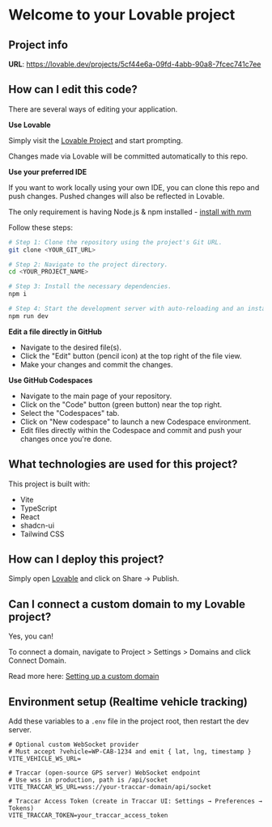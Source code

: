 # Welcome to your Lovable project

## Project info

**URL**: https://lovable.dev/projects/5cf44e6a-09fd-4abb-90a8-7fcec741c7ee

## How can I edit this code?

There are several ways of editing your application.

**Use Lovable**

Simply visit the [Lovable Project](https://lovable.dev/projects/5cf44e6a-09fd-4abb-90a8-7fcec741c7ee) and start prompting.

Changes made via Lovable will be committed automatically to this repo.

**Use your preferred IDE**

If you want to work locally using your own IDE, you can clone this repo and push changes. Pushed changes will also be reflected in Lovable.

The only requirement is having Node.js & npm installed - [install with nvm](https://github.com/nvm-sh/nvm#installing-and-updating)

Follow these steps:

```sh
# Step 1: Clone the repository using the project's Git URL.
git clone <YOUR_GIT_URL>

# Step 2: Navigate to the project directory.
cd <YOUR_PROJECT_NAME>

# Step 3: Install the necessary dependencies.
npm i

# Step 4: Start the development server with auto-reloading and an instant preview.
npm run dev
```

**Edit a file directly in GitHub**

- Navigate to the desired file(s).
- Click the "Edit" button (pencil icon) at the top right of the file view.
- Make your changes and commit the changes.

**Use GitHub Codespaces**

- Navigate to the main page of your repository.
- Click on the "Code" button (green button) near the top right.
- Select the "Codespaces" tab.
- Click on "New codespace" to launch a new Codespace environment.
- Edit files directly within the Codespace and commit and push your changes once you're done.

## What technologies are used for this project?

This project is built with:

- Vite
- TypeScript
- React
- shadcn-ui
- Tailwind CSS

## How can I deploy this project?

Simply open [Lovable](https://lovable.dev/projects/5cf44e6a-09fd-4abb-90a8-7fcec741c7ee) and click on Share -> Publish.

## Can I connect a custom domain to my Lovable project?

Yes, you can!

To connect a domain, navigate to Project > Settings > Domains and click Connect Domain.

Read more here: [Setting up a custom domain](https://docs.lovable.dev/features/custom-domain#custom-domain)

## Environment setup (Realtime vehicle tracking)

Add these variables to a `.env` file in the project root, then restart the dev server.

```
# Optional custom WebSocket provider
# Must accept ?vehicle=WP-CAB-1234 and emit { lat, lng, timestamp }
VITE_VEHICLE_WS_URL=

# Traccar (open-source GPS server) WebSocket endpoint
# Use wss in production, path is /api/socket
VITE_TRACCAR_WS_URL=wss://your-traccar-domain/api/socket

# Traccar Access Token (create in Traccar UI: Settings → Preferences → Tokens)
VITE_TRACCAR_TOKEN=your_traccar_access_token
```